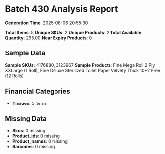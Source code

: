 # Batch 430 Analysis Report

**Generation Time**: 2025-08-06 20:55:30

**Total Items**: 5
**Unique SKUs**: 2
**Unique Products**: 2
**Total Available Quantity**: 295.00
**Near Expiry Products**: 0

## Sample Data
**Sample SKUs**: 4176880, 3123967
**Sample Products**: Fine Mega Roll 2 Ply XXLarge (1 Roll), Fine Deluxe Sterilized Toilet Paper Velvety Thick 10+2 Free (12 Rolls)

## Financial Categories
- **Tissues**: 5 items

## Missing Data
- **Skus**: 0 missing
- **Product_ids**: 0 missing
- **Product_names**: 0 missing
- **Barcodes**: 0 missing
